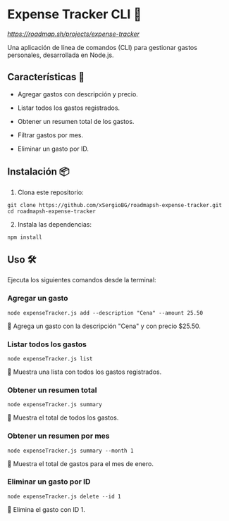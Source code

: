# Expense Tracker CLI 💸

*https://roadmap.sh/projects/expense-tracker*

Una aplicación de línea de comandos (CLI) para gestionar gastos personales, desarrollada en Node.js.

## Características 🚀

- Agregar gastos con descripción y precio.

- Listar todos los gastos registrados.

- Obtener un resumen total de los gastos.

- Filtrar gastos por mes.

- Eliminar un gasto por ID.

## Instalación 📦

1. Clona este repositorio:

```
git clone https://github.com/xSergioBG/roadmapsh-expense-tracker.git
cd roadmapsh-expense-tracker
```

2. Instala las dependencias:

```
npm install
```

## Uso 🛠

Ejecuta los siguientes comandos desde la terminal:

### Agregar un gasto

```
node expenseTracker.js add --description "Cena" --amount 25.50
```

📌 Agrega un gasto con la descripción "Cena" y con precio $25.50.

### Listar todos los gastos

```
node expenseTracker.js list
```

📌 Muestra una lista con todos los gastos registrados.

### Obtener un resumen total

```
node expenseTracker.js summary
```

📌 Muestra el total de todos los gastos.

### Obtener un resumen por mes

```
node expenseTracker.js summary --month 1
```

📌 Muestra el total de gastos para el mes de enero.

### Eliminar un gasto por ID

```
node expenseTracker.js delete --id 1
```

📌 Elimina el gasto con ID 1.
